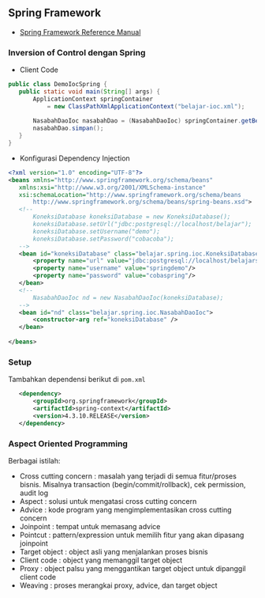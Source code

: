 ## Spring Framework ##

* [Spring Framework Reference Manual](https://docs.spring.io/spring/docs/current/spring-framework-reference/htmlsingle/)

### Inversion of Control dengan Spring ###

* Client Code

 ```java
public class DemoIocSpring {
 	public static void main(String[] args) {
		ApplicationContext springContainer
			= new ClassPathXmlApplicationContext("belajar-ioc.xml");
		
		NasabahDaoIoc nasabahDao = (NasabahDaoIoc) springContainer.getBean("nd");
		nasabahDao.simpan();
	}
 }
```

 * Konfigurasi Dependency Injection

 ```xml
<?xml version="1.0" encoding="UTF-8"?>
<beans xmlns="http://www.springframework.org/schema/beans"
    xmlns:xsi="http://www.w3.org/2001/XMLSchema-instance"
    xsi:schemaLocation="http://www.springframework.org/schema/beans
        http://www.springframework.org/schema/beans/spring-beans.xsd">
 	<!-- 
		KoneksiDatabase koneksiDatabase = new KoneksiDatabase();
		koneksiDatabase.setUrl("jdbc:postgresql://localhost/belajar");
		koneksiDatabase.setUsername("demo");
		koneksiDatabase.setPassword("cobacoba");
	-->
	<bean id="koneksiDatabase" class="belajar.spring.ioc.KoneksiDatabase">
		<property name="url" value="jdbc:postgresql://localhost/belajarspring"/>
		<property name="username" value="springdemo"/>
		<property name="password" value="cobaspring"/>
	</bean>
 	<!-- 
		NasabahDaoIoc nd = new NasabahDaoIoc(koneksiDatabase);
	-->
	<bean id="nd" class="belajar.spring.ioc.NasabahDaoIoc">
		<constructor-arg ref="koneksiDatabase" />
	</bean>
	
</beans>
```

### Setup ###

 Tambahkan dependensi berikut di `pom.xml`

 ```xml
    <dependency>
        <groupId>org.springframework</groupId>
        <artifactId>spring-context</artifactId>
        <version>4.3.10.RELEASE</version>
    </dependency>
```

### Aspect Oriented Programming ###

Berbagai istilah:
* Cross cutting concern : masalah yang terjadi di semua fitur/proses bisnis. Misalnya transaction (begin/commit/rollback), cek permission, audit log
* Aspect : solusi untuk mengatasi cross cutting concern
* Advice : kode program yang mengimplementasikan cross cutting concern
* Joinpoint : tempat untuk memasang advice
* Pointcut : pattern/expression untuk memilih fitur yang akan dipasang joinpoint
* Target object : object asli yang menjalankan proses bisnis
* Client code : object yang memanggil target object
* Proxy : object palsu yang menggantikan target object untuk dipanggil client code
* Weaving : proses merangkai proxy, advice, dan target object

